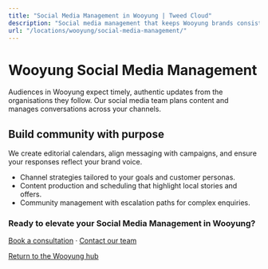 ```yaml
---
title: "Social Media Management in Wooyung | Tweed Cloud"
description: "Social media management that keeps Wooyung brands consistent and engaging."
url: "/locations/wooyung/social-media-management/"
---
```


# Wooyung Social Media Management

Audiences in Wooyung expect timely, authentic updates from the organisations they follow. Our social media team plans content and manages conversations across your channels.

## Build community with purpose

We create editorial calendars, align messaging with campaigns, and ensure your responses reflect your brand voice.

- Channel strategies tailored to your goals and customer personas.
- Content production and scheduling that highlight local stories and offers.
- Community management with escalation paths for complex enquiries.

### Ready to elevate your Social Media Management in Wooyung?

[Book a consultation](/consultation/) · [Contact our team](/contact/)

[Return to the Wooyung hub](/locations/wooyung/)
